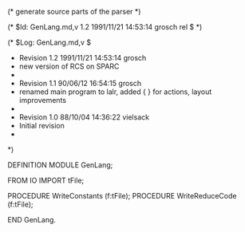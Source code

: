 (* generate source parts of the parser *)

(* $Id: GenLang.md,v 1.2 1991/11/21 14:53:14 grosch rel $ *)

(* $Log: GenLang.md,v $
 * Revision 1.2  1991/11/21  14:53:14  grosch
 * new version of RCS on SPARC
 *
 * Revision 1.1  90/06/12  16:54:15  grosch
 * renamed main program to lalr, added { } for actions, layout improvements
 * 
 * Revision 1.0	 88/10/04  14:36:22  vielsack
 * Initial revision
 * 
 *)

DEFINITION MODULE GenLang;

FROM IO IMPORT tFile;

PROCEDURE WriteConstants	(f:tFile);
PROCEDURE WriteReduceCode	(f:tFile);

END GenLang.
